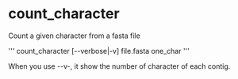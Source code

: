 # count_character
Count a given character from a fasta file

'''
count_character [--verbose|-v] file.fasta one_char
'''

When you use --v-, it show the number of character of each contig.
